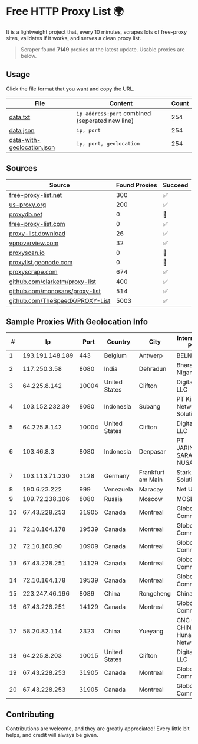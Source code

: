 
# Free HTTP Proxy List 🌍

It is a lightweight project that, every 10 minutes, scrapes lots of free-proxy sites, validates if it works, and serves a clean proxy list.


> Scraper found **7149** proxies at the latest update. Usable proxies are below.

## Usage

Click the file format that you want and copy the URL.


|File|Content|Count|
|----|-------|-----|
|[data.txt](https://raw.githubusercontent.com/themiralay/Proxy-List-World/master/data.txt)|`ip_address:port` combined (seperated new line)|254|
|[data.json](https://raw.githubusercontent.com/themiralay/Proxy-List-World/master/data.json)|`ip, port`|254|
|[data-with-geolocation.json](https://raw.githubusercontent.com/themiralay/Proxy-List-World/master/data-with-geolocation.json)|`ip, port, geolocation`|254|

## Sources

|Source|Found Proxies|Succeed|
|------|-------------|-------|
|[free-proxy-list.net](https://free-proxy-list.net)|300|✅|
|[us-proxy.org](https://www.us-proxy.org)|200|✅|
|[proxydb.net](http://proxydb.net)|0|🚫|
|[free-proxy-list.com](https://free-proxy-list.com/?page=&port=&type%5B%5D=http&type%5B%5D=https&up_time=0&search=Search)|0|✅|
|[proxy-list.download](https://www.proxy-list.download/HTTP)|26|✅|
|[vpnoverview.com](https://vpnoverview.com/privacy/anonymous-browsing/free-proxy-servers)|32|✅|
|[proxyscan.io](https://www.proxyscan.io)|0|🚫|
|[proxylist.geonode.com](https://proxylist.geonode.com/api/proxy-list?limit=300&page=1&sort_by=lastChecked&sort_type=desc&protocols=http,https)|0|🚫|
|[proxyscrape.com](https://api.proxyscrape.com/v2/?request=displayproxies&protocol=http&timeout=10000&country=all&ssl=all&anonymity=all)|674|✅|
|[github.com/clarketm/proxy-list](https://raw.githubusercontent.com/clarketm/proxy-list/master/proxy-list-raw.txt)|400|✅|
|[github.com/monosans/proxy-list](https://raw.githubusercontent.com/monosans/proxy-list/main/proxies/http.txt)|514|✅|
|[github.com/TheSpeedX/PROXY-List](https://raw.githubusercontent.com/TheSpeedX/PROXY-List/master/http.txt)|5003|✅|


## Sample Proxies With Geolocation Info

|#|Ip|Port|Country|City|Internet Service Provider|
|-|--|----|-------|----|-------------------------|
|1|193.191.148.189|443|Belgium|Antwerp|BELNET|
|2|117.250.3.58|8080|India|Dehradun|Bharat Sanchar Nigam Ltd|
|3|64.225.8.142|10004|United States|Clifton|DigitalOcean, LLC|
|4|103.152.232.39|8080|Indonesia|Subang|PT Kingpolah Network Solutions|
|5|64.225.8.142|10004|United States|Clifton|DigitalOcean, LLC|
|6|103.46.8.3|8080|Indonesia|Denpasar|PT JARINGANKU SARANA NUSANTARA|
|7|103.113.71.230|3128|Germany|Frankfurt am Main|Stark Industries Solutions LTD|
|8|190.6.23.222|999|Venezuela|Maracay|Net Uno|
|9|109.72.238.106|8080|Russia|Moscow|MOSLINE|
|10|67.43.228.253|31905|Canada|Montreal|GloboTech Communications|
|11|72.10.164.178|19539|Canada|Montreal|GloboTech Communications|
|12|72.10.160.90|10909|Canada|Montreal|GloboTech Communications|
|13|67.43.228.251|14129|Canada|Montreal|GloboTech Communications|
|14|72.10.164.178|19539|Canada|Montreal|GloboTech Communications|
|15|223.247.46.196|8089|China|Rongcheng|Chinanet|
|16|67.43.228.251|14129|Canada|Montreal|GloboTech Communications|
|17|58.20.82.114|2323|China|Yueyang|CNC Group CHINA169 Hunan Province Network|
|18|64.225.8.203|10015|United States|Clifton|DigitalOcean, LLC|
|19|67.43.228.253|31905|Canada|Montreal|GloboTech Communications|
|20|67.43.228.253|31905|Canada|Montreal|GloboTech Communications|



## Contributing

Contributions are welcome, and they are greatly appreciated! Every
little bit helps, and credit will always be given.


